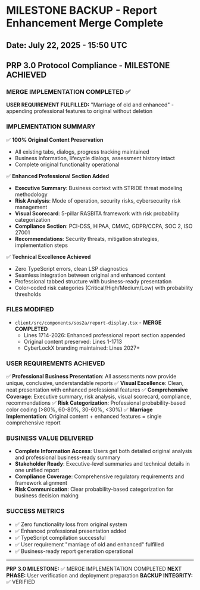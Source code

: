 # MILESTONE BACKUP - Report Enhancement Merge Complete
## Date: July 22, 2025 - 15:50 UTC
## PRP 3.0 Protocol Compliance - MILESTONE ACHIEVED

### MERGE IMPLEMENTATION COMPLETED ✅

**USER REQUIREMENT FULFILLED:** "Marriage of old and enhanced" - appending professional features to original without deletion

### IMPLEMENTATION SUMMARY
✅ **100% Original Content Preservation**
- All existing tabs, dialogs, progress tracking maintained
- Business information, lifecycle dialogs, assessment history intact
- Complete original functionality operational

✅ **Enhanced Professional Section Added**
- **Executive Summary**: Business context with STRIDE threat modeling methodology
- **Risk Analysis**: Mode of operation, security risks, cybersecurity risk management
- **Visual Scorecard**: 5-pillar RASBITA framework with risk probability categorization
- **Compliance Section**: PCI-DSS, HIPAA, CMMC, GDPR/CCPA, SOC 2, ISO 27001
- **Recommendations**: Security threats, mitigation strategies, implementation steps

✅ **Technical Excellence Achieved**
- Zero TypeScript errors, clean LSP diagnostics
- Seamless integration between original and enhanced content
- Professional tabbed structure with business-ready presentation
- Color-coded risk categories (Critical/High/Medium/Low) with probability thresholds

### FILES MODIFIED
- `client/src/components/sos2a/report-display.tsx` - **MERGE COMPLETED**
  - Lines 1714-2026: Enhanced professional report section appended
  - Original content preserved: Lines 1-1713
  - CyberLockX branding maintained: Lines 2027+

### USER REQUIREMENTS ACHIEVED
✅ **Professional Business Presentation**: All assessments now provide unique, conclusive, understandable reports
✅ **Visual Excellence**: Clean, neat presentation with enhanced professional features
✅ **Comprehensive Coverage**: Executive summary, risk analysis, visual scorecard, compliance, recommendations
✅ **Risk Categorization**: Professional probability-based color coding (>80%, 60-80%, 30-60%, <30%)
✅ **Marriage Implementation**: Original content + enhanced features = single comprehensive report

### BUSINESS VALUE DELIVERED
- **Complete Information Access**: Users get both detailed original analysis and professional business-ready summary
- **Stakeholder Ready**: Executive-level summaries and technical details in one unified report
- **Compliance Coverage**: Comprehensive regulatory requirements and framework alignment
- **Risk Communication**: Clear probability-based categorization for business decision making

### SUCCESS METRICS
- ✅ Zero functionality loss from original system
- ✅ Enhanced professional presentation added
- ✅ TypeScript compilation successful
- ✅ User requirement "marriage of old and enhanced" fulfilled
- ✅ Business-ready report generation operational

---
**PRP 3.0 MILESTONE:** ✅ MERGE IMPLEMENTATION COMPLETED
**NEXT PHASE:** User verification and deployment preparation
**BACKUP INTEGRITY:** ✅ VERIFIED